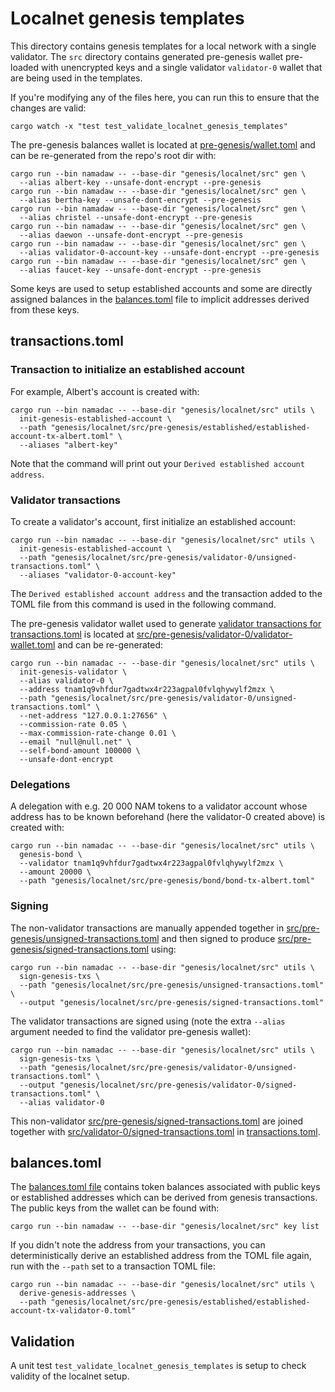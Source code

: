 # Localnet genesis templates

This directory contains genesis templates for a local network with a single validator. The `src` directory contains generated pre-genesis wallet pre-loaded with unencrypted keys and a single validator `validator-0` wallet that are being used in the templates.

If you're modifying any of the files here, you can run this to ensure that the changes are valid:

```shell
cargo watch -x "test test_validate_localnet_genesis_templates"
```

The pre-genesis balances wallet is located at [pre-genesis/wallet.toml](pre-genesis/wallet.toml) and can be re-generated from the repo's root dir with:

```shell
cargo run --bin namadaw -- --base-dir "genesis/localnet/src" gen \
  --alias albert-key --unsafe-dont-encrypt --pre-genesis
cargo run --bin namadaw -- --base-dir "genesis/localnet/src" gen \
  --alias bertha-key --unsafe-dont-encrypt --pre-genesis
cargo run --bin namadaw -- --base-dir "genesis/localnet/src" gen \
  --alias christel --unsafe-dont-encrypt --pre-genesis
cargo run --bin namadaw -- --base-dir "genesis/localnet/src" gen \
  --alias daewon --unsafe-dont-encrypt --pre-genesis
cargo run --bin namadaw -- --base-dir "genesis/localnet/src" gen \
  --alias validator-0-account-key --unsafe-dont-encrypt --pre-genesis
cargo run --bin namadaw -- --base-dir "genesis/localnet/src" gen \
  --alias faucet-key --unsafe-dont-encrypt --pre-genesis
```

Some keys are used to setup established accounts and some are directly assigned balances in the [balances.toml](#balancestoml) file to implicit addresses derived from these keys.

## transactions.toml

### Transaction to initialize an established account

For example, Albert's account is created with:

```shell
cargo run --bin namadac -- --base-dir "genesis/localnet/src" utils \
  init-genesis-established-account \
  --path "genesis/localnet/src/pre-genesis/established/established-account-tx-albert.toml" \
  --aliases "albert-key"
```

Note that the command will print out your `Derived established account address`.

### Validator transactions

To create a validator's account, first initialize an established account:

```shell
cargo run --bin namadac -- --base-dir "genesis/localnet/src" utils \
  init-genesis-established-account \
  --path "genesis/localnet/src/pre-genesis/validator-0/unsigned-transactions.toml" \
  --aliases "validator-0-account-key"
```

The `Derived established account address` and the transaction added to the TOML file from this command is used in the following command.

The pre-genesis validator wallet used to generate [validator transactions for transactions.toml](src/pre-genesis/validator-0/transactions.toml) is located at [src/pre-genesis/validator-0/validator-wallet.toml](src/pre-genesis/validator-0/validator-wallet.toml) and can be re-generated:

```shell
cargo run --bin namadac -- --base-dir "genesis/localnet/src" utils \
  init-genesis-validator \
  --alias validator-0 \
  --address tnam1q9vhfdur7gadtwx4r223agpal0fvlqhywylf2mzx \
  --path "genesis/localnet/src/pre-genesis/validator-0/unsigned-transactions.toml" \
  --net-address "127.0.0.1:27656" \
  --commission-rate 0.05 \
  --max-commission-rate-change 0.01 \
  --email "null@null.net" \
  --self-bond-amount 100000 \
  --unsafe-dont-encrypt
```

### Delegations

A delegation with e.g. 20 000 NAM tokens to a validator account whose address has to be known beforehand (here the validator-0 created above) is created with:

```shell
cargo run --bin namadac -- --base-dir "genesis/localnet/src" utils \
  genesis-bond \
  --validator tnam1q9vhfdur7gadtwx4r223agpal0fvlqhywylf2mzx \
  --amount 20000 \
  --path "genesis/localnet/src/pre-genesis/bond/bond-tx-albert.toml"
```

### Signing

The non-validator transactions are manually appended together in [src/pre-genesis/unsigned-transactions.toml](src/pre-genesis/unsigned-transactions.toml) and then signed to produce [src/pre-genesis/signed-transactions.toml](src/pre-genesis/signed-transactions.toml) using:

```shell
cargo run --bin namadac -- --base-dir "genesis/localnet/src" utils \
  sign-genesis-txs \
  --path "genesis/localnet/src/pre-genesis/unsigned-transactions.toml" \
  --output "genesis/localnet/src/pre-genesis/signed-transactions.toml"
```

The validator transactions are signed using (note the extra `--alias` argument needed to find the validator pre-genesis wallet):

```shell
cargo run --bin namadac -- --base-dir "genesis/localnet/src" utils \
  sign-genesis-txs \
  --path "genesis/localnet/src/pre-genesis/validator-0/unsigned-transactions.toml" \
  --output "genesis/localnet/src/pre-genesis/validator-0/signed-transactions.toml" \
  --alias validator-0
```

This non-validator [src/pre-genesis/signed-transactions.toml](src/pre-genesis/signed-transactions.toml) are joined together with [src/validator-0/signed-transactions.toml](src/validator-0/signed-transactions.toml) in [transactions.toml](transactions.toml).

## balances.toml

The [balances.toml file](balances.toml) contains token balances associated with public keys or established addresses which can be derived from genesis transactions. The public keys from the wallet can be found with:

```shell
cargo run --bin namadaw -- --base-dir "genesis/localnet/src" key list
```

If you didn't note the address from your transactions, you can deterministically derive an established address from the TOML file again, run with the `--path` set to a transaction TOML file:

```shell
cargo run --bin namadac -- --base-dir "genesis/localnet/src" utils \
  derive-genesis-addresses \
  --path "genesis/localnet/src/pre-genesis/established/established-account-tx-validator-0.toml"
```

## Validation

A unit test `test_validate_localnet_genesis_templates` is setup to check validity of the localnet setup.
